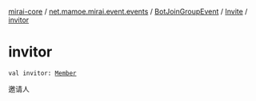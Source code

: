 [mirai-core](../../../index.md) / [net.mamoe.mirai.event.events](../../index.md) / [BotJoinGroupEvent](../index.md) / [Invite](index.md) / [invitor](./invitor.md)

# invitor

`val invitor: `[`Member`](../../../net.mamoe.mirai.contact/-member/index.md)

邀请人

